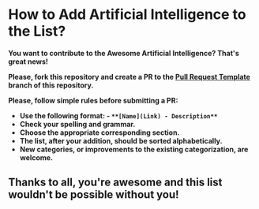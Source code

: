 # How to Add Artificial Intelligence to the List?

**You want to contribute to the Awesome Artificial Intelligence? That's great news!**

**Please, fork this repository and create a PR to the [Pull Request Template](https://github.com/nikit0ns/awesome-artificial-intelligence/blob/master/.github/Pull_Request_Template.md) branch of this repository.**

**Please, follow simple rules before submitting a PR:**

- **Use the following format: - `**[Name](Link) - Description**`**
- **Check your spelling and grammar.**
- **Choose the appropriate corresponding section.**
- **The list, after your addition, should be sorted alphabetically.**
- **New categories, or improvements to the existing categorization, are welcome.**

## Thanks to all, you're awesome and this list wouldn't be possible without you!
